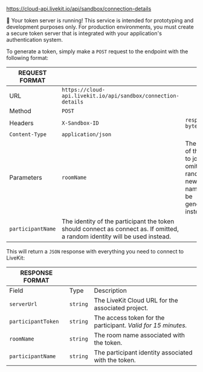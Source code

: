 
  
https://cloud-api.livekit.io/api/sandbox/connection-details

🎉 Your token server is running! This service is intended for prototyping and development purposes only. For production environments, you must create a secure token server that is integrated with your application's authentication system.

To generate a token, simply make a `POST` request to the endpoint with the following format:

|REQUEST FORMAT|   |   |
|---|---|---|
|URL|`https://cloud-api.livekit.io/api/sandbox/connection-details`|   |
|Method|`POST`|   |
|Headers|`X-Sandbox-ID`|`responsive-byte-1cgfuu`|
|`Content-Type`|`application/json`|
|Parameters|`roomName`|The name of the room to join. If omitted, a random new room name will be generated instead.|
|`participantName`|The identity of the participant the token should connect as connect as. If omitted, a random identity will be used instead.|

This will return a `JSON` response with everything you need to connect to LiveKit:

| RESPONSE FORMAT    |          |                                                               |
| ------------------ | -------- | ------------------------------------------------------------- |
| Field              | Type     | Description                                                   |
| `serverUrl`        | `string` | The LiveKit Cloud URL for the associated project.             |
| `participantToken` | `string` | The access token for the participant. _Valid for 15 minutes._ |
| `roomName`         | `string` | The room name associated with the token.                      |
| `participantName`  | `string` | The participant identity associated with the token.           |